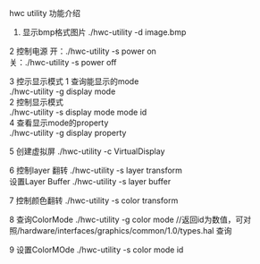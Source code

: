 hwc utility 功能介绍

1. 显示bmp格式图片
./hwc-utility -d image.bmp

2 控制电源
开：./hwc-utility -s power on                                                                                                             
关：./hwc-utility -s power off


3 控示显示模式
	1 查询能显示的mode                                                                                                              
		./hwc-utility -g display mode                                                                                               
	2 控制显示模式                                                                                                                       
		./hwc-utility -s display mode mode id                                                                                       
4 查看显示mode的property                                                                                                                     
./hwc-utility -g display property                                                                                                           

5 创建虚拟屏
./hwc-utility -c VirtualDisplay

6 控制layer 翻转
./hwc-utility -s layer transform                                                                                                         
设置Layer Buffer
./hwc-utility -s layer buffer

7 控制颜色翻转
./hwc-utility -s color transform

8 查询ColorMode
./hwc-utility -g color mode  //返回id为数值，可对照/hardware/interfaces/graphics/common/1.0/types.hal 查询

9 设置ColorMOde
./hwc-utility -s color mode id
